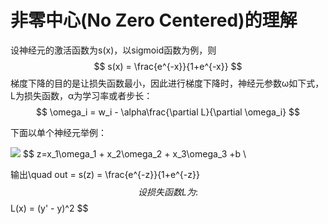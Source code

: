 # 非零中心(No Zero Centered)的理解

设神经元的激活函数为s(x)，以sigmoid函数为例，则
$$
s(x) = \frac{e^{-x}}{1+e^{-x}}
$$
梯度下降的目的是让损失函数最小，因此进行梯度下降时，神经元参数ω如下式，L为损失函数，α为学习率或者步长：
$$
\omega_i = w_i - \alpha\frac{\partial L}{\partial \omega_i}
$$

下面以单个神经元举例：

![](D:\typora\note\Notebook\RL\media\neure.png)
$$
z=x_1\omega_1 + x_2\omega_2 + x_3\omega_3 +b  \\

输出\quad out = s(z) = \frac{e^{-z}}{1+e^{-z}}
$$
设损失函数L为:
$$
L(x) = (y' - y)^2
$$
